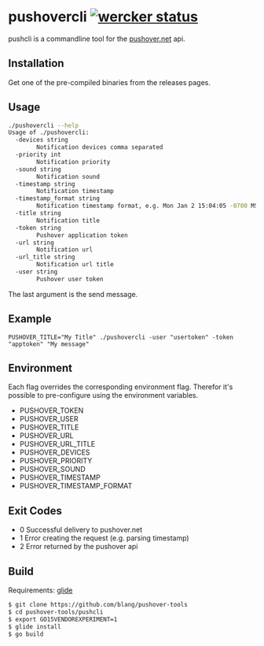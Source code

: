 pushovercli [![wercker status](https://app.wercker.com/status/048b1e883fbb86db44ebba610c498be2/s/master "wercker status")](https://app.wercker.com/project/bykey/048b1e883fbb86db44ebba610c498be2)
======

pushcli is a commandline tool for the [pushover.net](https://pushover.net) api.

Installation
-----
Get one of the pre-compiled binaries from the releases pages.

Usage
-----
```bash
./pushovercli --help
Usage of ./pushovercli:
  -devices string
    	Notification devices comma separated
  -priority int
    	Notification priority
  -sound string
    	Notification sound
  -timestamp string
    	Notification timestamp
  -timestamp_format string
    	Notification timestamp format, e.g. Mon Jan 2 15:04:05 -0700 MST 2006
  -title string
    	Notification title
  -token string
    	Pushover application token
  -url string
    	Notification url
  -url_title string
    	Notification url title
  -user string
    	Pushover user token
```
The last argument is the send message.

Example
-----

```
PUSHOVER_TITLE="My Title" ./pushovercli -user "usertoken" -token "apptoken" "My message"
```

Environment
--------
Each flag overrides the corresponding environment flag. Therefor it's possible to pre-configure using the environment variables.
- PUSHOVER_TOKEN
- PUSHOVER_USER
- PUSHOVER_TITLE
- PUSHOVER_URL
- PUSHOVER_URL_TITLE
- PUSHOVER_DEVICES
- PUSHOVER_PRIORITY
- PUSHOVER_SOUND
- PUSHOVER_TIMESTAMP
- PUSHOVER_TIMESTAMP_FORMAT

Exit Codes
-----
- 0 Successful delivery to pushover.net
- 1 Error creating the request (e.g. parsing timestamp)
- 2 Error returned by the pushover api

Build
-----

Requirements: [glide](https://github.com/Masterminds/glide)

```bash
$ git clone https://github.com/blang/pushover-tools
$ cd pushover-tools/pushcli
$ export GO15VENDOREXPERIMENT=1
$ glide install
$ go build
```
